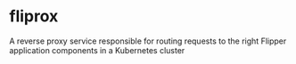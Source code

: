 # fliprox
A reverse proxy service responsible for routing requests to the right Flipper application components in a Kubernetes cluster
